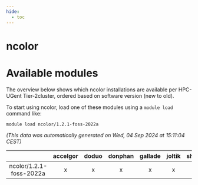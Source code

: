 ```yaml
---
hide:
  - toc
---
```


ncolor
======

# Available modules


The overview below shows which ncolor installations are available per HPC-UGent Tier-2cluster, ordered based on software version (new to old).

To start using ncolor, load one of these modules using a `module load` command like:

```shell
module load ncolor/1.2.1-foss-2022a
```

*(This data was automatically generated on Wed, 04 Sep 2024 at 15:11:04 CEST)*  

| |accelgor|doduo|donphan|gallade|joltik|shinx|skitty|
| :---: | :---: | :---: | :---: | :---: | :---: | :---: | :---: |
|ncolor/1.2.1-foss-2022a|x|x|x|x|x|-|x|
